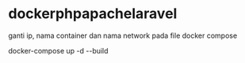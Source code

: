 # dockerphpapachelaravel

ganti ip, nama container dan nama network pada file docker compose

docker-compose up -d --build
